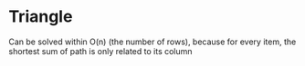 # Triangle
Can be solved within O(n) (the number of rows), because for every item, the shortest sum of path is only related to its column
